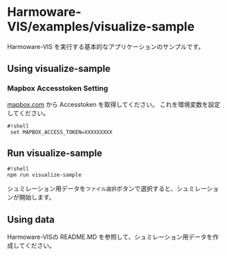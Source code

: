 # Harmoware-VIS/examples/visualize-sample
Harmoware-VIS を実行する基本的なアプリケーションのサンプルです。
## Using visualize-sample
### Mapbox Accesstoken Setting
[mapbox.com](https://www.mapbox.com/ "mapbox.com") から Accesstoken を取得してください。
これを環境変数を設定してください。
```
#!shell
 set MAPBOX_ACCESS_TOKEN=XXXXXXXXX
```
## Run visualize-sample
```
#!shell
npm run visualize-sample
```
シュミレーション用データを`ファイル選択`ボタンで選択すると、シュミレーションが開始します。

## Using data
Harmoware-VISの README.MD を参照して、シュミレーション用データを作成してください。
